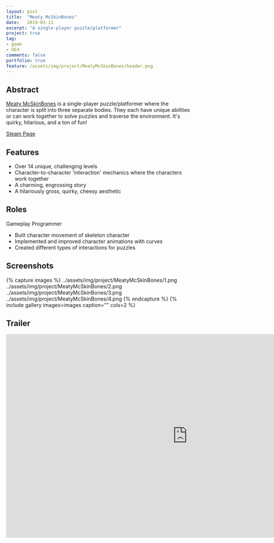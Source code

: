```yaml
---
layout: post
title:  "Meaty McSkinBones"
date:   2019-03-11
excerpt: "A single-player puzzle/platformer"
project: true
tag:
- game 
- UE4
comments: false
portfolio: true
feature: /assets/img/project/MeatyMcSkinBones/header.png
---
```

 
## Abstract
[Meaty McSkinBones](https://www.meatymcskinbones.com/) is a single-player puzzle/platformer where the character is split into three separate bodies. They each have unique abilities or can work together to solve puzzles and traverse the environment. It's quirky, hilarious, and a ton of fun!

[Steam Page](https://store.steampowered.com/app/1046370/Meaty_McSkinBones/)

## Features
* Over 14 unique, challenging levels
* Character-to-character 'interaction' mechanics where the characters work together
* A charming, engrossing story
* A hilariously gross, quirky, cheesy aesthetic

## Roles
Gameplay Programmer
* Built character movement of skeleton character 
* Implemented and improved character animations with curves
* Created different types of interactions for puzzles

## Screenshots
{% capture images %}
    ../assets/img/project/MeatyMcSkinBones/1.png
    ../assets/img/project/MeatyMcSkinBones/2.png
    ../assets/img/project/MeatyMcSkinBones/3.png
    ../assets/img/project/MeatyMcSkinBones/4.png
{% endcapture %}
{% include gallery images=images caption="" cols=2 %}

## Trailer

<iframe width="990" height="556" src="https://www.youtube.com/embed/JuyxBguA4qQ" frameborder="0" allow="accelerometer; autoplay; encrypted-media; gyroscope; picture-in-picture" allowfullscreen></iframe>

